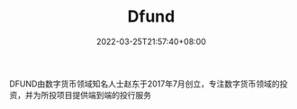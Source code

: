 ﻿---
weight: 
title: "Dfund"
description: "DFUND由数字货币领域知名人士赵东于2017年7月创立，专注数字货币领域的投资，并为所投项目提供端到端的投行服务"
date: 2022-03-25T21:57:40+08:00
lastmod: 2022-03-25T16:45:40+08:00
draft: false
authors: ["Metabd"]
featuredImage: "dfund.png"
link: ""
tags: ["投资机构","Dfund"]
categories: ["navigation"]
navigation: ["投资机构"]
lightgallery: true
toc: true
pinned: false
recommend: false
recommend1: false
---
DFUND由数字货币领域知名人士赵东于2017年7月创立，专注数字货币领域的投资，并为所投项目提供端到端的投行服务
